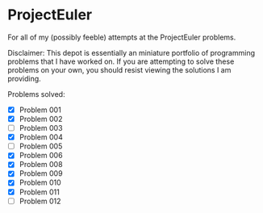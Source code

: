 ProjectEuler
============

For all of my (possibly feeble) attempts at the ProjectEuler problems.  

Disclaimer: This depot is essentially an miniature portfolio of programming problems that I have worked on. 
If you are attempting to solve these problems on your own, you should resist viewing the solutions I am providing.
  
Problems solved:
- [x] Problem 001
- [x] Problem 002
- [ ] Problem 003
- [x] Problem 004
- [ ] Problem 005
- [x] Problem 006
- [x] Problem 008
- [x] Problem 009
- [x] Problem 010
- [x] Problem 011
- [ ] Problem 012

